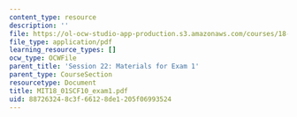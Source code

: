 ```yaml
---
content_type: resource
description: ''
file: https://ol-ocw-studio-app-production.s3.amazonaws.com/courses/18-01sc-single-variable-calculus-fall-2010/887263248c3f66128de1205f06993524_MIT18_01SCF10_exam1.pdf
file_type: application/pdf
learning_resource_types: []
ocw_type: OCWFile
parent_title: 'Session 22: Materials for Exam 1'
parent_type: CourseSection
resourcetype: Document
title: MIT18_01SCF10_exam1.pdf
uid: 88726324-8c3f-6612-8de1-205f06993524
---
```

